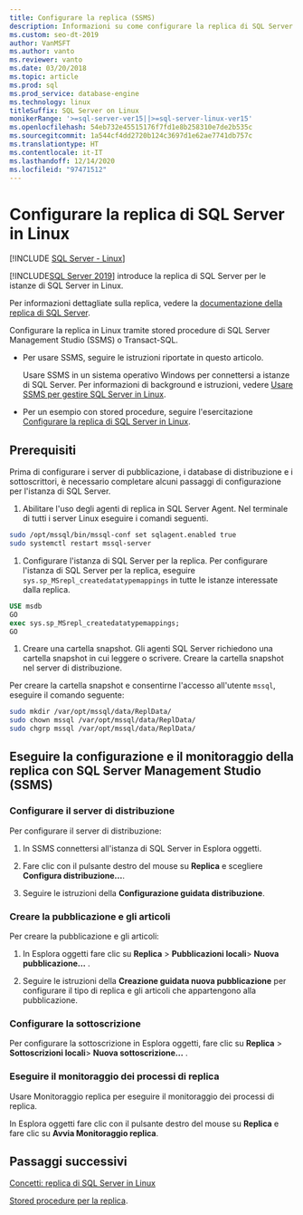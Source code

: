```yaml
---
title: Configurare la replica (SSMS)
description: Informazioni su come configurare la replica di SQL Server in Linux. Configurare la replica tramite stored procedure di SQL Server Management Studio (SSMS) o Transact-SQL.
ms.custom: seo-dt-2019
author: VanMSFT
ms.author: vanto
ms.reviewer: vanto
ms.date: 03/20/2018
ms.topic: article
ms.prod: sql
ms.prod_service: database-engine
ms.technology: linux
titleSuffix: SQL Server on Linux
monikerRange: '>=sql-server-ver15||>=sql-server-linux-ver15'
ms.openlocfilehash: 54eb732e45515176f7fd1e8b258310e7de2b535c
ms.sourcegitcommit: 1a544cf4dd2720b124c3697d1e62ae7741db757c
ms.translationtype: HT
ms.contentlocale: it-IT
ms.lasthandoff: 12/14/2020
ms.locfileid: "97471512"
---
```

# <a name="configure-sql-server-replication-on-linux"></a>Configurare la replica di SQL Server in Linux

[!INCLUDE [SQL Server - Linux](../includes/applies-to-version/sql-linux.md)]

[!INCLUDE[SQL Server 2019](../includes/sssqlv15-md.md)] introduce la replica di SQL Server per le istanze di SQL Server in Linux.

Per informazioni dettagliate sulla replica, vedere la [documentazione della replica di SQL Server](../relational-databases/replication/sql-server-replication.md).

Configurare la replica in Linux tramite stored procedure di SQL Server Management Studio (SSMS) o Transact-SQL.

* Per usare SSMS, seguire le istruzioni riportate in questo articolo.

  Usare SSMS in un sistema operativo Windows per connettersi a istanze di SQL Server. Per informazioni di background e istruzioni, vedere [Usare SSMS per gestire SQL Server in Linux](./sql-server-linux-manage-ssms.md).
  
* Per un esempio con stored procedure, seguire l'esercitazione [Configurare la replica di SQL Server in Linux](sql-server-linux-replication-tutorial-tsql.md).

## <a name="prerequisites"></a>Prerequisiti

Prima di configurare i server di pubblicazione, i database di distribuzione e i sottoscrittori, è necessario completare alcuni passaggi di configurazione per l'istanza di SQL Server.

1. Abilitare l'uso degli agenti di replica in SQL Server Agent. Nel terminale di tutti i server Linux eseguire i comandi seguenti.

  ```bash
  sudo /opt/mssql/bin/mssql-conf set sqlagent.enabled true
  sudo systemctl restart mssql-server
  ```

1. Configurare l'istanza di SQL Server per la replica. Per configurare l'istanza di SQL Server per la replica, eseguire `sys.sp_MSrepl_createdatatypemappings` in tutte le istanze interessate dalla replica.

  ```sql
  USE msdb
  GO
  exec sys.sp_MSrepl_createdatatypemappings;
  GO
  ```

1. Creare una cartella snapshot. Gli agenti SQL Server richiedono una cartella snapshot in cui leggere o scrivere. Creare la cartella snapshot nel server di distribuzione.

  Per creare la cartella snapshot e consentirne l'accesso all'utente `mssql`, eseguire il comando seguente:

  ```bash
  sudo mkdir /var/opt/mssql/data/ReplData/
  sudo chown mssql /var/opt/mssql/data/ReplData/
  sudo chgrp mssql /var/opt/mssql/data/ReplData/
  ```

## <a name="configure-and-monitor-replication-with-sql-server-management-studio-ssms"></a>Eseguire la configurazione e il monitoraggio della replica con SQL Server Management Studio (SSMS)

### <a name="configure-the-distributor"></a>Configurare il server di distribuzione
  
Per configurare il server di distribuzione: 

1. In SSMS connettersi all'istanza di SQL Server in Esplora oggetti.

1. Fare clic con il pulsante destro del mouse su **Replica** e scegliere **Configura distribuzione...**.

1. Seguire le istruzioni della **Configurazione guidata distribuzione**.

### <a name="create-publication-and-articles"></a>Creare la pubblicazione e gli articoli

Per creare la pubblicazione e gli articoli:

1. In Esplora oggetti fare clic su **Replica** > **Pubblicazioni locali**> **Nuova pubblicazione...** .

1. Seguire le istruzioni della **Creazione guidata nuova pubblicazione** per configurare il tipo di replica e gli articoli che appartengono alla pubblicazione.

### <a name="configure-the-subscription"></a>Configurare la sottoscrizione

Per configurare la sottoscrizione in Esplora oggetti, fare clic su **Replica** > **Sottoscrizioni locali**> **Nuova sottoscrizione...** .

### <a name="monitor-replication-jobs"></a>Eseguire il monitoraggio dei processi di replica

Usare Monitoraggio replica per eseguire il monitoraggio dei processi di replica.

In Esplora oggetti fare clic con il pulsante destro del mouse su **Replica** e fare clic su **Avvia Monitoraggio replica**.

## <a name="next-steps"></a>Passaggi successivi

[Concetti: replica di SQL Server in Linux](sql-server-linux-replication.md)

[Stored procedure per la replica](../relational-databases/system-stored-procedures/replication-stored-procedures-transact-sql.md).
